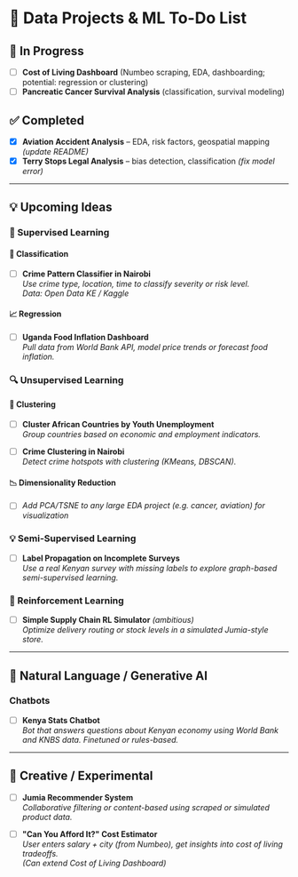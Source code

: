 # 📌 Data Projects & ML To-Do List

## 🔨 In Progress
- [ ] **Cost of Living Dashboard** (Numbeo scraping, EDA, dashboarding; potential: regression or clustering)
- [ ] **Pancreatic Cancer Survival Analysis** (classification, survival modeling)

## ✅ Completed
- [x] **Aviation Accident Analysis** – EDA, risk factors, geospatial mapping *(update README)*
- [x] **Terry Stops Legal Analysis** – bias detection, classification *(fix model error)*

---

## 💡 Upcoming Ideas

### 🧠 Supervised Learning

#### 🔎 Classification
- [ ] **Crime Pattern Classifier in Nairobi**  
  *Use crime type, location, time to classify severity or risk level.*  
  *Data: Open Data KE / Kaggle*

#### 📈 Regression
- [ ] **Uganda Food Inflation Dashboard**  
  *Pull data from World Bank API, model price trends or forecast food inflation.*

### 🔍 Unsupervised Learning

#### 🔗 Clustering
- [ ] **Cluster African Countries by Youth Unemployment**  
  *Group countries based on economic and employment indicators.*

- [ ] **Crime Clustering in Nairobi**  
  *Detect crime hotspots with clustering (KMeans, DBSCAN).*

#### 📉 Dimensionality Reduction
- [ ] *Add PCA/TSNE to any large EDA project (e.g. cancer, aviation) for visualization*

### 💡 Semi-Supervised Learning

- [ ] **Label Propagation on Incomplete Surveys**  
  *Use a real Kenyan survey with missing labels to explore graph-based semi-supervised learning.*

### 🤖 Reinforcement Learning

- [ ] **Simple Supply Chain RL Simulator** *(ambitious)*  
  *Optimize delivery routing or stock levels in a simulated Jumia-style store.*

---

## 💬 Natural Language / Generative AI

### Chatbots
- [ ] **Kenya Stats Chatbot**  
  *Bot that answers questions about Kenyan economy using World Bank and KNBS data. Finetuned or rules-based.*

---

## 🧪 Creative / Experimental

- [ ] **Jumia Recommender System**  
  *Collaborative filtering or content-based using scraped or simulated product data.*

- [ ] **"Can You Afford It?" Cost Estimator**  
  *User enters salary + city (from Numbeo), get insights into cost of living tradeoffs.*  
  *(Can extend Cost of Living Dashboard)*

